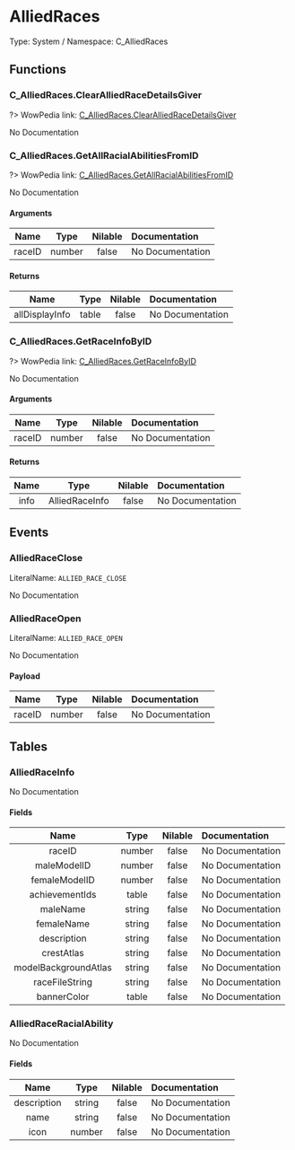 # AlliedRaces

Type: System / Namespace: C_AlliedRaces

## Functions

### C_AlliedRaces.ClearAlliedRaceDetailsGiver
?> WowPedia link: [C_AlliedRaces.ClearAlliedRaceDetailsGiver](https://wow.gamepedia.com/API_C_AlliedRaces.ClearAlliedRaceDetailsGiver)

No Documentation

### C_AlliedRaces.GetAllRacialAbilitiesFromID
?> WowPedia link: [C_AlliedRaces.GetAllRacialAbilitiesFromID](https://wow.gamepedia.com/API_C_AlliedRaces.GetAllRacialAbilitiesFromID)

No Documentation

#### Arguments
|Name|Type|Nilable|Documentation|
|:---:|:---:|:---:|:---|
|raceID|number|false|No Documentation|
#### Returns
|Name|Type|Nilable|Documentation|
|:---:|:---:|:---:|:---|
|allDisplayInfo|table|false|No Documentation|
### C_AlliedRaces.GetRaceInfoByID
?> WowPedia link: [C_AlliedRaces.GetRaceInfoByID](https://wow.gamepedia.com/API_C_AlliedRaces.GetRaceInfoByID)

No Documentation

#### Arguments
|Name|Type|Nilable|Documentation|
|:---:|:---:|:---:|:---|
|raceID|number|false|No Documentation|
#### Returns
|Name|Type|Nilable|Documentation|
|:---:|:---:|:---:|:---|
|info|AlliedRaceInfo|false|No Documentation|
## Events

### AlliedRaceClose
LiteralName: `ALLIED_RACE_CLOSE`

No Documentation

### AlliedRaceOpen
LiteralName: `ALLIED_RACE_OPEN`

No Documentation

#### Payload
|Name|Type|Nilable|Documentation|
|:---:|:---:|:---:|:---|
|raceID|number|false|No Documentation|
## Tables

### AlliedRaceInfo

No Documentation

#### Fields
|Name|Type|Nilable|Documentation|
|:---:|:---:|:---:|:---|
|raceID|number|false|No Documentation|
|maleModelID|number|false|No Documentation|
|femaleModelID|number|false|No Documentation|
|achievementIds|table|false|No Documentation|
|maleName|string|false|No Documentation|
|femaleName|string|false|No Documentation|
|description|string|false|No Documentation|
|crestAtlas|string|false|No Documentation|
|modelBackgroundAtlas|string|false|No Documentation|
|raceFileString|string|false|No Documentation|
|bannerColor|table|false|No Documentation|
### AlliedRaceRacialAbility

No Documentation

#### Fields
|Name|Type|Nilable|Documentation|
|:---:|:---:|:---:|:---|
|description|string|false|No Documentation|
|name|string|false|No Documentation|
|icon|number|false|No Documentation|